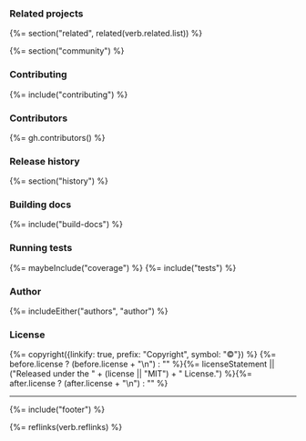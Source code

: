 ### Related projects
{%= section("related", related(verb.related.list)) %}

{%= section("community") %}

### Contributing
{%= include("contributing") %}

### Contributors
{%= gh.contributors() %}

### Release history
{%= section("history") %}

### Building docs
{%= include("build-docs") %}

### Running tests
{%= maybeInclude("coverage") %}
{%= include("tests") %}

### Author
{%= includeEither("authors", "author") %}

### License
{%= copyright({linkify: true, prefix: "Copyright", symbol: "©"}) %}
{%= before.license ? (before.license + "\n") : "" %}{%= licenseStatement || ("Released under the " + (license || "MIT") + " License.") %}{%= after.license ? (after.license + "\n") : "" %}

***

{%= include("footer") %}

{%= reflinks(verb.reflinks) %}
